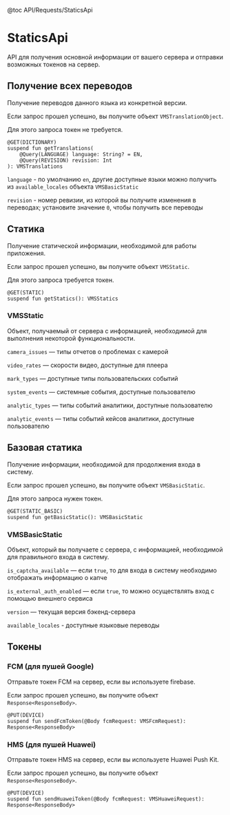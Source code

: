 @toc API/Requests/StaticsApi

# StaticsApi #

API для получения основной информации от вашего сервера и отправки возможных токенов на сервер.


## Получение всех переводов

Получение переводов данного языка из конкретной версии.

Если запрос прошел успешно, вы получите объект `VMSTranslationObject`.

Для этого запроса токен не требуется.

```
@GET(DICTIONARY)
suspend fun getTranslations(
    @Query(LANGUAGE) language: String? = EN,
    @Query(REVISION) revision: Int
): VMSTranslations
```

`language` - по умолчанию `en`, другие доступные языки можно получить из `available_locales` объекта `VMSBasicStatic`

`revision` - номер ревизии, из которой вы получите изменения в переводах; установите значение `0`, чтобы получить все переводы


## Статика

Получение статической информации, необходимой для работы приложения.

Если запрос прошел успешно, вы получите объект `VMSStatic`.

Для этого запроса требуется токен.

```
@GET(STATIC)
suspend fun getStatics(): VMSStatics
```


### VMSStatic

Объект, получаемый от сервера с информацией, необходимой для выполнения некоторой функциональности.

`camera_issues` — типы отчетов о проблемах с камерой

`video_rates` — скорости видео, доступные для плеера

`mark_types` — доступные типы пользовательских событий

`system_events` — системные события, доступные пользователю

`analytic_types` — типы событий аналитики, доступные пользователю

`analytic_events` — типы событий кейсов аналитики, доступные пользователю


## Базовая статика

Получение информации, необходимой для продолжения входа в систему.

Если запрос прошел успешно, вы получите объект `VMSBasicStatic`.

Для этого запроса нужен токен.

```
@GET(STATIC_BASIC)
suspend fun getBasicStatic(): VMSBasicStatic
```


### VMSBasicStatic

Объект, который вы получаете с сервера, с информацией, необходимой для правильного входа в систему.

`is_captcha_available` — если `true`,  то для входа в систему необходимо отображать информацию о капче

`is_external_auth_enabled` — если `true`, то можно осуществлять вход с помощью внешнего сервиса

`version` — текущая версия бэкенд-сервера

`available_locales` - доступные языковые переводы


## Токены

### FCM (для пушей Google)

Отправьте токен FCM на сервер, если вы используете firebase.

Если запрос прошел успешно, вы получите объект `Response<ResponseBody>`.

```
@PUT(DEVICE)
suspend fun sendFcmToken(@Body fcmRequest: VMSFcmRequest): Response<ResponseBody>
```


### HMS (для пушей Huawei)

Отправьте токен HMS на сервер, если вы используете Huawei Push Kit.

Если запрос прошел успешно, вы получите объект `Response<ResponseBody>`.

```
@PUT(DEVICE)
suspend fun sendHuaweiToken(@Body fcmRequest: VMSHuaweiRequest): Response<ResponseBody>
```
